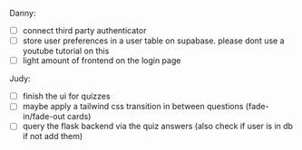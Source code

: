Danny:

- [ ] connect third party authenticator
- [ ] store user preferences in a user table on supabase. please dont use a youtube tutorial on this
- [ ] light amount of frontend on the login page

Judy:

- [ ] finish the ui for quizzes
- [ ] maybe apply a tailwind css transition in between questions (fade-in/fade-out cards)
- [ ] query the flask backend via the quiz answers (also check if user is in db if not add them)
